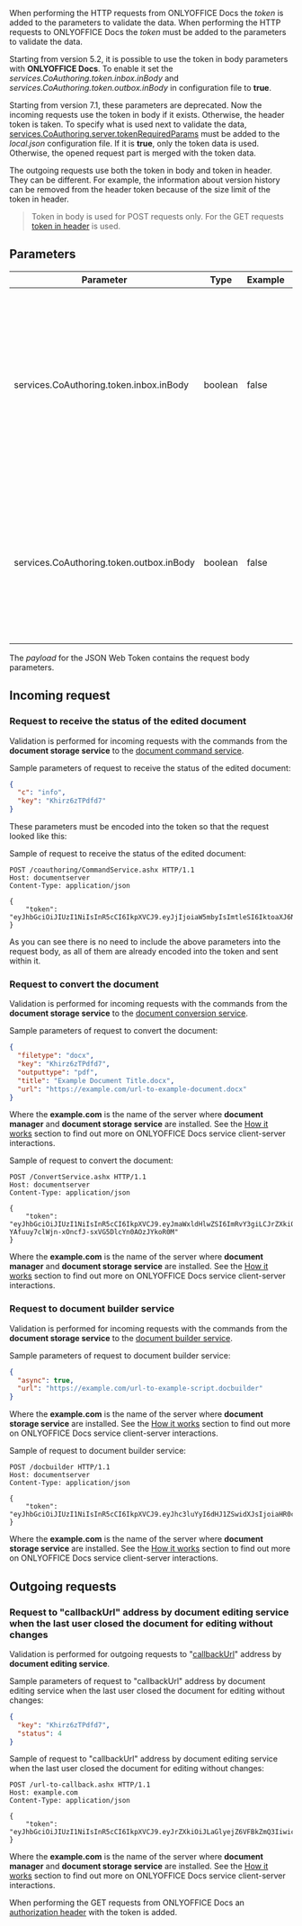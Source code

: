 When performing the HTTP requests from ONLYOFFICE Docs the *token* is added to the parameters to validate the data. When performing the HTTP requests to ONLYOFFICE Docs the *token* must be added to the parameters to validate the data.

Starting from version 5.2, it is possible to use the token in body parameters with **ONLYOFFICE Docs**. To enable it set the *services.CoAuthoring.token.inbox.inBody* and *services.CoAuthoring.token.outbox.inBody* in configuration file to **true**.

Starting from version 7.1, these parameters are deprecated. Now the incoming requests use the token in body if it exists. Otherwise, the header token is taken. To specify what is used next to validate the data, [services.CoAuthoring.server.tokenRequiredParams](https://helpcenter.onlyoffice.com/installation/docs-developer-configuring.aspx#services-CoAuthoring-server-tokenRequiredParams) must be added to the *local.json* configuration file. If it is **true**, only the token data is used. Otherwise, the opened request part is merged with the token data.

The outgoing requests use both the token in body and token in header. They can be different. For example, the information about version history can be removed from the header token because of the size limit of the token in header.

> Token in body is used for POST requests only. For the GET requests [token in header](../Token%20in%20header/index.md) is used.

## Parameters

| Parameter                                | Type    | Example | Description                                                                                                                                                            |
| ---------------------------------------- | ------- | ------- | ---------------------------------------------------------------------------------------------------------------------------------------------------------------------- |
| services.CoAuthoring.token.inbox.inBody  | boolean | false   | Specifies the enabling the token validation in the request body to the **document command service**, **document conversion service** and **document builder service**. |
| services.CoAuthoring.token.outbox.inBody | boolean | false   | Specifies the enabling the token generation for the request body by **document editing service** to **document storage service**.                                      |

The *payload* for the JSON Web Token contains the request body parameters.

## Incoming request

### Request to receive the status of the edited document

Validation is performed for incoming requests with the commands from the **document storage service** to the [document command service](../../../Command%20service/index.md).

Sample parameters of request to receive the status of the edited document:

  ``` json
  {
    "c": "info",
    "key": "Khirz6zTPdfd7"
  }
  ```

These parameters must be encoded into the token so that the request looked like this:

Sample of request to receive the status of the edited document:

``` http
POST /coauthoring/CommandService.ashx HTTP/1.1
Host: documentserver
Content-Type: application/json

{
    "token": "eyJhbGciOiJIUzI1NiIsInR5cCI6IkpXVCJ9.eyJjIjoiaW5mbyIsImtleSI6IktoaXJ6NnpUUGRmZDcifQ.r_6sThjFABsHMNHhkVdHDSz4jwkbXRQNYdvawkBGJgg"
}
```

As you can see there is no need to include the above parameters into the request body, as all of them are already encoded into the token and sent within it.

### Request to convert the document

Validation is performed for incoming requests with the commands from the **document storage service** to the [document conversion service](../../../Conversion%20API/index.md).

Sample parameters of request to convert the document:

  ``` json
  {
    "filetype": "docx",
    "key": "Khirz6zTPdfd7",
    "outputtype": "pdf",
    "title": "Example Document Title.docx",
    "url": "https://example.com/url-to-example-document.docx"
  }
  ```

Where the **example.com** is the name of the server where **document manager** and **document storage service** are installed. See the [How it works](../../../../Get%20Started/How%20It%20Works/index.md) section to find out more on ONLYOFFICE Docs service client-server interactions.

Sample of request to convert the document:

``` http
POST /ConvertService.ashx HTTP/1.1
Host: documentserver
Content-Type: application/json

{
    "token": "eyJhbGciOiJIUzI1NiIsInR5cCI6IkpXVCJ9.eyJmaWxldHlwZSI6ImRvY3giLCJrZXkiOiJLaGlyejZ6VFBkZmQ3Iiwib3V0cHV0dHlwZSI6InBkZiIsInRpdGxlIjoiRXhhbXBsZSBEb2N1bWVudCBUaXRsZS5kb2N4IiwidXJsIjoiaHR0cDovL2V4YW1wbGUuY29tL3VybC10by1leGFtcGxlLWRvY3VtZW50LmRvY3gifQ.U-YAfuuy7clWjn-xOncfJ-sxVG5DlcYn0AOzJYkoR0M"
}
```

Where the **example.com** is the name of the server where **document manager** and **document storage service** are installed. See the [How it works](../../../../Get%20Started/How%20It%20Works/index.md) section to find out more on ONLYOFFICE Docs service client-server interactions.

### Request to document builder service

Validation is performed for incoming requests with the commands from the **document storage service** to the [document builder service](../../../../Get%20Started/How%20It%20Works/index.md).

Sample parameters of request to document builder service:

  ``` json
  {
    "async": true,
    "url": "https://example.com/url-to-example-script.docbuilder"
  }
  ```

Where the **example.com** is the name of the server where **document storage service** are installed. See the [How it works](../../../../Get%20Started/How%20It%20Works/index.md) section to find out more on ONLYOFFICE Docs service client-server interactions.

Sample of request to document builder service:

``` http
POST /docbuilder HTTP/1.1
Host: documentserver
Content-Type: application/json

{
    "token": "eyJhbGciOiJIUzI1NiIsInR5cCI6IkpXVCJ9.eyJhc3luYyI6dHJ1ZSwidXJsIjoiaHR0cHM6Ly9leGFtcGxlLmNvbS91cmwtdG8tZXhhbXBsZS1zY3JpcHQuZG9jYnVpbGRlciJ9.dzoTbRzSMa95Fpg34CjnF3ZUPdGA2CnBedFL_qOOxAs"
}
```

Where the **example.com** is the name of the server where **document storage service** are installed. See the [How it works](../../../../Get%20Started/How%20It%20Works/index.md) section to find out more on ONLYOFFICE Docs service client-server interactions.

## Outgoing requests

### Request to "callbackUrl" address by document editing service when the last user closed the document for editing without changes

Validation is performed for outgoing requests to "[callbackUrl](../../../../Usage%20API/Config/Editor/index.md#callbackurl)" address by **document editing service**.

Sample parameters of request to "callbackUrl" address by document editing service when the last user closed the document for editing without changes:

  ``` json
  {
    "key": "Khirz6zTPdfd7",
    "status": 4
  }
  ```

Sample of request to "callbackUrl" address by document editing service when the last user closed the document for editing without changes:

``` http
POST /url-to-callback.ashx HTTP/1.1
Host: example.com
Content-Type: application/json

{
    "token": "eyJhbGciOiJIUzI1NiIsInR5cCI6IkpXVCJ9.eyJrZXkiOiJLaGlyejZ6VFBkZmQ3Iiwic3RhdHVzIjo0fQ.gCyNKPpg6ISAnhvFQmRiY6BRqG6WPcEGgnK79hREdkU"
}
```

Where the **example.com** is the name of the server where **document manager** and **document storage service** are installed. See the [How it works](../../../../Get%20Started/How%20It%20Works/index.md) section to find out more on ONLYOFFICE Docs service client-server interactions.

When performing the GET requests from ONLYOFFICE Docs an [authorization header](../Token%20in%20header/index.md) with the token is added.
